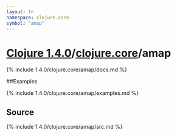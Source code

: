 ```yaml
---
layout: fn
namespace: clojure.core
symbol: "amap"
---
```


# [Clojure 1.4.0](../../)/[clojure.core](../)/amap

{% include 1.4.0/clojure.core/amap/docs.md %}

##Examples

{% include 1.4.0/clojure.core/amap/examples.md %}
## Source
{% include 1.4.0/clojure.core/amap/src.md %}

